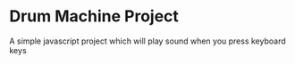 # Drum Machine Project

A simple javascript project which will play sound when you press keyboard keys